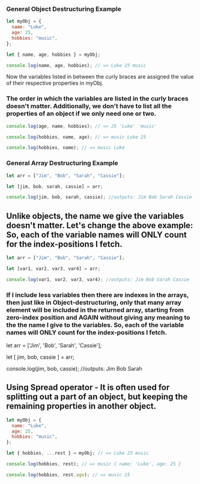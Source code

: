 ### General Object Destructuring Example

```js
let myObj = {
  name: "Luke",
  age: 25,
  hobbies: "music",
};

let { name, age, hobbies } = myObj;

console.log(name, age, hobbies); // => Luke 25 music
```

Now the variables listed in between the curly braces are assigned the value of their respective properties in myObj.

### The order in which the variables are listed in the curly braces doesn't matter. Additionally, we don't have to list all the properties of an object if we only need one or two.

```js
console.log(age, name, hobbies); // => 25 'Luke' 'music'

console.log(hobbies, name, age); // => music Luke 25

console.log(hobbies, name); // => music Luke
```

### General Array Destructuring Example

```js
let arr = ["Jim", "Bob", "Sarah", "Cassie"];

let [jim, bob, sarah, cassie] = arr;

console.log(jim, bob, sarah, cassie); //outputs: Jim Bob Sarah Cassie
```

## Unlike objects, the name we give the variables doesn't matter. Let's change the above example: So, each of the variable names will ONLY count for the index-positions I fetch.

```js
let arr = ["Jim", "Bob", "Sarah", "Cassie"];

let [var1, var2, var3, var4] = arr;

console.log(var1, var2, var3, var4); //outputs: Jim Bob Sarah Cassie
```

### If I include less variables then there are indexes in the arrays, then just like in Object-destructuring, only that many array element will be included in the returned array, starting from zero-index position and AGAIN without giving any meaning to the the name I give to the variables. So, each of the variable names will ONLY count for the index-positions I fetch.

let arr = ['Jim', 'Bob', 'Sarah', 'Cassie'];

let [ jim, bob, cassie ] = arr;

console.log(jim, bob, cassie); //outputs: Jim Bob Sarah

## Using Spread operator - It is often used for splitting out a part of an object, but keeping the remaining properties in another object.

```js
let myObj = {
  name: "Luke",
  age: 25,
  hobbies: "music",
};

let { hobbies, ...rest } = myObj; // => Luke 25 music

console.log(hobbies, rest); // => music { name: 'Luke', age: 25 }

console.log(hobbies, rest.age); // => music 25
```
